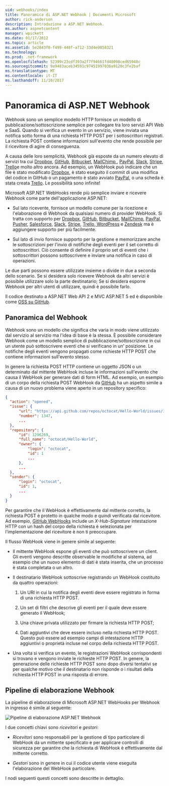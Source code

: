 ```yaml
---
uid: webhooks/index
title: Panoramica di ASP.NET Webhook | Documenti Microsoft
author: rick-anderson
description: Introduzione a ASP.NET Webhook.
ms.author: aspnetcontent
manager: wpickett
ms.date: 01/17/2012
ms.topic: article
ms.assetid: 5e2843f0-f499-448f-a712-33d4e9858321
ms.technology: 
ms.prod: .net-framework
ms.openlocfilehash: 52399c23cdf393a2f7f94661fd48098ced65948c
ms.sourcegitcommit: 9a9483aceb34591c97451997036a9120c3fe2baf
ms.translationtype: MT
ms.contentlocale: it-IT
ms.lasthandoff: 11/10/2017
---
```

# <a name="aspnet-webhooks-overview"></a>Panoramica di ASP.NET Webhook

Webhook sono un semplice modello HTTP fornisce un modello di pubblicazione/sottoscrizione semplice per collegare tra loro servizi API Web e SaaS. Quando si verifica un evento in un servizio, viene inviata una notifica sotto forma di una richiesta HTTP POST per i sottoscrittori registrati. La richiesta POST contiene informazioni sull'evento che rende possibile per il ricevitore di agire di conseguenza.

A causa delle loro semplicità, Webhook già esposte da un numero elevato di servizi tra cui [Dropbox](http://dropbox.com/), [GitHub](http://www.github.com/), [Bitbucket](https://bitbucket.org/), [MailChimp ](http://www.mailchimp.com/), [PayPal](http://www.paypal.com/), [Slack](http://www.slack.com), [Stripe](http://www.stripe.com), [Trello](http://www.trello.com/)e molto altro ancora. Ad esempio, un WebHook può indicare che un file è stato modificato [Dropbox](http://dropbox.com/), è stato eseguito il commit di una modifica del codice in GitHub o un pagamento è stato avviato [PayPal](http://www.paypal.com/), o una scheda è stata creata [ Trello](http://www.trello.com/). Le possibilità sono infinite!

Microsoft ASP.NET WebHooks rende più semplice inviare e ricevere Webhook come parte dell'applicazione ASP.NET:

* Sul lato ricevente, fornisce un modello comune per la ricezione e l'elaborazione di Webhook da qualsiasi numero di provider WebHook. Si tratta con supporto per [Dropbox](http://dropbox.com/), [GitHub](http://www.github.com/), [Bitbucket](https://bitbucket.org/), [MailChimp](http://www.mailchimp.com/), [PayPal](http://www.paypal.com/), [Pusher](http://www.pusher.com), [Salesforce](http://www.salesforce.com), [Slack](http://www.slack.com), [Stripe](http://www.stripe.com), [Trello](http://www.trello.com/),[ WordPress](http://www.wordpress.com) e [Zendesk](https://www.zendesk.com/) ma è aggiungere supporto per più facilmente.

* Sul lato di invio fornisce supporto per la gestione e memorizzare anche le sottoscrizioni per l'invio di notifiche degli eventi per il set corretto di sottoscrittori. Ciò consente di definire il proprio set di eventi che i sottoscrittori possono sottoscrivere e inviare una notifica in caso di operazioni.

Le due parti possono essere utilizzate insieme o divide in due a seconda dello scenario. Se si desidera solo ricevere Webhook da altri servizi è possibile utilizzare solo la parte destinatario; Se si desidera esporre Webhook per altri utenti di utilizzare, quindi è possibile farlo.

Il codice destinato a ASP.NET Web API 2 e MVC ASP.NET 5 ed è disponibile come [OSS su GitHub](https://github.com/aspnet/WebHooks).

## <a name="webhooks-overview"></a>Panoramica del Webhook

Webhook sono un modello che significa che varia in modo viene utilizzato dal servizio al servizio ma l'idea di base è la stessa. È possibile considerare Webhook come un modello semplice di pubblicazione/sottoscrizione in cui un utente può sottoscrivere eventi che si verificano in un' posizione. Le notifiche degli eventi vengono propagati come richieste HTTP POST che contiene informazioni sull'evento stesso.

In genere la richiesta POST HTTP contiene un oggetto JSON o un determinato dal mittente WebHook incluse le informazioni sull'evento che causa il WebHook per generare dati di form HTML. Ad esempio, un esempio di un corpo della richiesta POST WebHook da [GitHub](http://www.github.com/) ha un aspetto simile a causa di un nuovo problema viene aperto in un repository specifico:

```json
{
  "action": "opened",
  "issue": {
      "url": "https://api.github.com/repos/octocat/Hello-World/issues/1347",
      "number": 1347,
      ...
  },
  "repository": {
      "id": 1296269,
      "full_name": "octocat/Hello-World",
      "owner": {
          "login": "octocat",
          "id": 1
          ...
      },
      ...
  },
  "sender": {
      "login": "octocat",
      "id": 1,
      ...
  }
}
```

Per garantire che il WebHook è effettivamente dal mittente corretto, la richiesta POST è protetto in qualche modo e quindi verificata dal ricevitore. Ad esempio, [GitHub WebHooks](https://developer.github.com/webhooks/) include un *X-Hub-Signature* intestazione HTTP con un hash del corpo della richiesta è selezionata per l'implementazione del ricevitore è non ti preoccupare.

Il flusso WebHook viene in genere simile al seguente:

* Il mittente WebHook espone gli eventi che può sottoscrivere un client. Gli eventi vengono descritte observable le modifiche al sistema, ad esempio che un nuovo elemento di dati è stata inserita, che un processo è stata completata o un altro.

* Il destinatario WebHook sottoscrive registrando un WebHook costituito da quattro operazioni:

     1. Un URI in cui la notifica degli eventi deve essere registrato in forma di una richiesta HTTP POST.

     2. Un set di filtri che descrive gli eventi per il quale deve essere generato il WebHook;

     3. Una chiave privata utilizzato per firmare la richiesta HTTP POST;

     4. Dati aggiuntivi che deve essere incluso nella richiesta HTTP POST. Questo può essere ad esempio campi di intestazione HTTP aggiuntivi o proprietà incluse nel corpo della richiesta HTTP POST.

* Una volta si verifica un evento, le registrazioni WebHook corrispondenti si trovano e vengono inviate le richieste HTTP POST. In genere, la generazione delle richieste HTTP POST sono dopo diversi tentativi se per qualche motivo che il destinatario non risponde o i risultati della richiesta HTTP POST in una risposta di errore.

## <a name="webhooks-processing-pipeline"></a>Pipeline di elaborazione Webhook

La pipeline di elaborazione di Microsoft ASP.NET WebHooks per Webhook in ingresso è simile al seguente:

![Pipeline di elaborazione ASP.NET Webhook](_static/WebHookReceivers.png)

I due concetti chiavi sono *ricevitori* e *gestori*:

* *Ricevitori* sono responsabili per la gestione di tipo particolare di WebHook da un mittente specificato e per applicare controlli di sicurezza per garantire che la richiesta di WebHook è effettivamente dal mittente corretto.

* *Gestori* sono in genere in cui il codice utente viene eseguita l'elaborazione del WebHook particolare.

I nodi seguenti questi concetti sono descritte in dettaglio.
